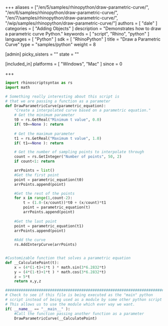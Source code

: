 +++
aliases = ["/en/5/samples/rhinopython/draw-parametric-curve/", "/en/6/samples/rhinopython/draw-parametric-curve/", "/en/7/samples/rhinopython/draw-parametric-curve/", "/wip/samples/rhinopython/draw-parametric-curve/"]
authors = [ "dale" ]
categories = [ "Adding Objects" ]
description = "Demonstrates how to draw a parametric curve Python."
keywords = [ "script", "Rhino", "python" ]
languages = [ "Python" ]
sdk = [ "RhinoPython" ]
title = "Draw a Parametric Curve"
type = "samples/python"
weight = 8

[admin]
picky_sisters = ""
state = ""

[included_in]
platforms = [ "Windows", "Mac" ]
since = 0

+++

```python
import rhinoscriptsyntax as rs
import math

# Something really interesting about this script is
# that we are passing a function as a parameter
def DrawParametricCurve(parametric_equation):
    "Create a interpolated curve based on a parametric equation."
    # Get the minimum parameter
    t0 = rs.GetReal("Minimum t value", 0.0)
    if( t0==None ): return
    
    # Get the maximum parameter
    t1 = rs.GetReal("Maximum t value", 1.0)
    if( t1==None ): return

    # Get the number of sampling points to interpolate through
    count = rs.GetInteger("Number of points", 50, 2)
    if count<1: return

    arrPoints = list()
    #Get the first point
    point = parametric_equation(t0)
    arrPoints.append(point)

    #Get the rest of the points
    for x in range(1,count-2):
        t = (1.0-(x/count))*t0 + (x/count)*t1
        point = parametric_equation(t)
        arrPoints.append(point)
  
    #Get the last point
    point = parametric_equation(t1)
    arrPoints.append(point)
    
    #Add the curve
    rs.AddInterpCurve(arrPoints)


#Customizable function that solves a parametric equation
def __CalculatePoint(t):
    x = (4*(1-t)+1*t ) * math.sin(3*6.2832*t)
    y = (4*(1-t)+1*t ) * math.cos(3*6.2832*t)
    z = 5*t
    return x,y,z

##########################################################################
# Check to see if this file is being executed as the "main" python
# script instead of being used as a module by some other python script
# This allows us to use the module which ever way we want.
if( __name__ == "__main__" ):
    #Call the function passing another function as a parameter
    DrawParametricCurve(__CalculatePoint)
```
